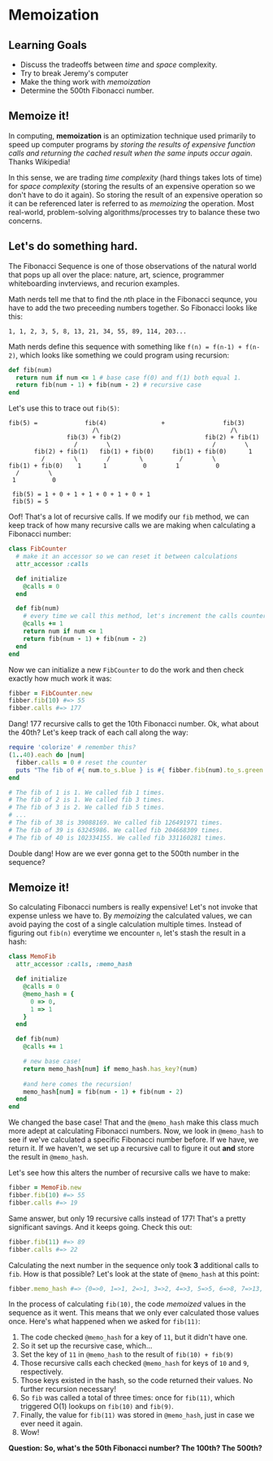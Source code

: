 # Memoization
## Learning Goals
- Discuss the tradeoffs between _time_ and _space_ complexity.
- Try to break Jeremy's computer
- Make the thing work with _memoization_
- Determine the 500th Fibonacci number.

## Memoize it!
In computing, __memoization__ is an optimization technique used primarily to speed up computer programs by _storing the results of expensive function calls and returning the cached result when the same inputs occur again_. Thanks Wikipedia!

In this sense, we are trading _time complexity_ (hard things takes lots of time) for _space complexity_ (storing the results of an expensive operation so we don't have to do it again). So storing the result of an expensive operation so it can be referenced later is referred to as _memoizing_ the operation. Most real-world, problem-solving algorithms/processes try to balance these two concerns.

## Let's do something hard.
The Fibonacci Sequence is one of those observations of the natural world that pops up all over the place: nature, art, science, programmer whiteboarding invterviews, and recurion examples.

Math nerds tell me that to find the *n*th place in the Fibonacci sequnce, you have to add the two preceeding numbers together. So Fibonacci looks like this:

```
1, 1, 2, 3, 5, 8, 13, 21, 34, 55, 89, 114, 203...
```

Math nerds define this sequence with something like `f(n) = f(n-1) + f(n-2)`, which looks like something we could program using recursion:

```ruby
def fib(num)
  return num if num <= 1 # base case f(0) and f(1) both equal 1.
  return fib(num - 1) + fib(num - 2) # recursive case
end
```

Let's use this to trace out `fib(5)`:

```
fib(5) =             fib(4)               +                fib(3)
                       /\                                    /\
                fib(3) + fib(2)                       fib(2) + fib(1)
                  /        \                            /        \
       fib(2) + fib(1)   fib(1) + fib(0)     fib(1) + fib(0)      1
         /        \        /        \          /        \
fib(1) + fib(0)    1      1          0        1          0
  /        \
 1          0

 fib(5) = 1 + 0 + 1 + 1 + 0 + 1 + 0 + 1
 fib(5) = 5
```

Oof! That's a lot of recursive calls. If we modify our `fib` method, we can keep track of how many recursive calls we are making when calculating a Fibonacci number:

```ruby
class FibCounter
  # make it an accessor so we can reset it between calculations
  attr_accessor :calls

  def initialize
    @calls = 0
  end

  def fib(num)
    # every time we call this method, let's increment the calls counter
    @calls += 1
    return num if num <= 1
    return fib(num - 1) + fib(num - 2)
  end
end
```

Now we can initialize a new `FibCounter` to do the work and then check exactly how much work it was:

```ruby
fibber = FibCounter.new
fibber.fib(10) #=> 55
fibber.calls #=> 177 
```

Dang! 177 recursive calls to get the 10th Fibonacci number. Ok, what about the 40th? Let's keep track of each call along the way:

```ruby
require 'colorize' # remember this?
(1..40).each do |num|
  fibber.calls = 0 # reset the counter
  puts "The fib of #{ num.to_s.blue } is #{ fibber.fib(num).to_s.green }. We called fib #{ fibber.calls.to_s.red } times."
end

# The fib of 1 is 1. We called fib 1 times.
# The fib of 2 is 1. We called fib 3 times.
# The fib of 3 is 2. We called fib 5 times.
# ...
# The fib of 38 is 39088169. We called fib 126491971 times.
# The fib of 39 is 63245986. We called fib 204668309 times.
# The fib of 40 is 102334155. We called fib 331160281 times.
```

Double dang! How are we ever gonna get to the 500th number in the sequence?

## Memoize it!
So calculating Fibonacci numbers is really expensive! Let's not invoke that expense unless we have to. By _memoizing_ the calculated values, we can avoid paying the cost of a single calculation multiple times. Instead of figuring out `fib(n)` everytime we encounter `n`, let's stash the result in a hash:

```ruby
class MemoFib
  attr_accessor :calls, :memo_hash

  def initialize
    @calls = 0
    @memo_hash = {
      0 => 0,
      1 => 1
    }
  end

  def fib(num)
    @calls += 1

    # new base case!
    return memo_hash[num] if memo_hash.has_key?(num)
    
    #and here comes the recursion!
    memo_hash[num] = fib(num - 1) + fib(num - 2)
  end
end
```

We changed the base case! That and the `@memo_hash` make this class much more adept at calculating Fibonacci numbers. Now, we look in `@memo_hash` to see if we've calculated a specific Fibonacci number before. If we have, we return it. If we haven't, we set up a recursive call to figure it out __and__ store the result in `@memo_hash`.

Let's see how this alters the number of recursive calls we have to make:

```ruby
fibber = MemoFib.new
fibber.fib(10) #=> 55
fibber.calls #=> 19 
```

Same answer, but only 19 recursive calls instead of 177! That's a pretty significant savings. And it keeps going. Check this out:

```ruby
fibber.fib(11) #=> 89
fibber.calls #=> 22
```

Calculating the next number in the sequence only took __3__ additional calls to `fib`. How is that possible? Let's look at the state of `@memo_hash` at this point:

```ruby
fibber.memo_hash #=> {0=>0, 1=>1, 2=>1, 3=>2, 4=>3, 5=>5, 6=>8, 7=>13, 8=>21, 9=>34, 10=>55, 11=>89}
```

In the process of calculating `fib(10)`, the code _memoized_ values in the sequence as it went. This means that we only ever calculated those values once. Here's what happened when we asked for `fib(11)`:

1. The code checked `@memo_hash` for a key of `11`, but it didn't have one.
2. So it set up the recursive case, which...
  3. Set the key of `11` in `@memo_hash` to the result of `fib(10) + fib(9)`
  4. Those recursive calls each checked `@memo_hash` for keys of `10` and `9`, respectively.
  5. Those keys existed in the hash, so the code returned their values. No further recursion necessary!
6. So `fib` was called a total of three times: once for `fib(11)`, which triggered O(1) lookups on `fib(10)` and `fib(9)`.
7. Finally, the value for `fib(11)` was stored in `@memo_hash`, just in case we ever need it again.
7. Wow!

__Question: So, what's the 50th Fibonacci number? The 100th? The 500th?__
